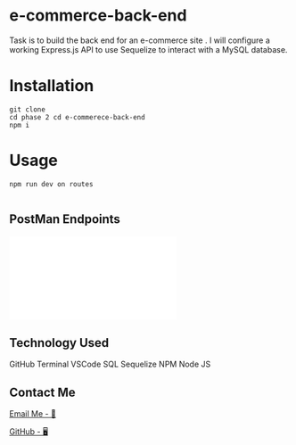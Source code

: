 # e-commerce-back-end

Task is to build the back end for an e-commerce site . I will configure a working Express.js API to use Sequelize to interact with a MySQL database.

# Installation

```
git clone
cd phase 2 cd e-commerece-back-end
npm i
```

# Usage

```
npm run dev on routes


```

## PostMan Endpoints

![postman link](./postman-endpoints/e-commerce-endpoints.postman_collection.json)

## Technology Used

GitHub
Terminal
VSCode
SQL
Sequelize
NPM
Node JS

## Contact Me

[Email Me - 📧](osmana9987@gmail.com)

[GitHub - 🖥️](https://github.com/AOsman0)
